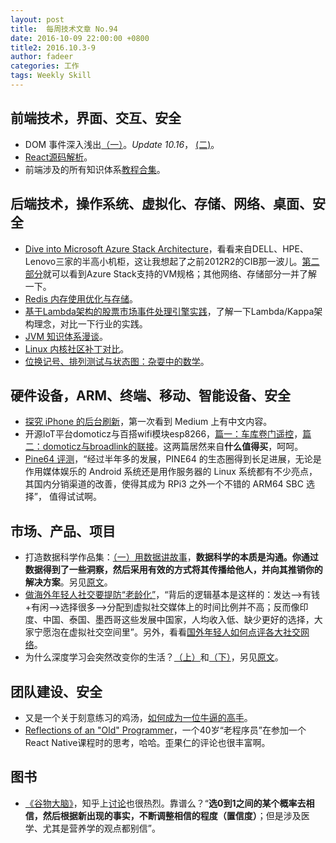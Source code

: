 ```yaml
---
layout: post
title:  每周技术文章 No.94
date: 2016-10-09 22:00:00 +0800
title2: 2016.10.3-9
author: fadeer
categories: 工作
tags: Weekly Skill
---
```


前端技术，界面、交互、安全
----
* DOM 事件深入浅出[（一）](https://segmentfault.com/a/1190000007082623)。*Update 10.16*， [(二)](https://segmentfault.com/a/1190000007147895)。
* [React源码解析](http://zhenhua-lee.github.io/react/react.html)。
* 前端涉及的所有知识体系[教程合集](https://idoras.com/2512/)。

后端技术，操作系统、虚拟化、存储、网络、桌面、安全
----
* [Dive into Microsoft Azure Stack Architecture](http://www.hyper-v.nu/archives/hvredevoort/2016/09/microsoft-ignite-2016-day-3-dive-into-microsoft-azure-stack-architecture/)，看看来自DELL、HPE、Lenovo三家的半高小机柜，这让我想起了之前2012R2的CIB那一波儿。[第二部分](http://www.hyper-v.nu/archives/hvredevoort/2016/09/microsoft-ignite-2016-day-3-dive-into-microsoft-azure-stack-architecture-part-2/)就可以看到Azure Stack支持的VM规格；其他网络、存储部分一并了解一下。
* [Redis 内存使用优化与存储](http://www.linkedkeeper.com/detail/blog.action?bid=121)。
* [基于Lambda架构的股票市场事件处理引擎实践](http://www.infoq.com/cn/articles/stock-market-event-processing-engine-based-on-Lambda)，了解一下Lambda/Kappa架构理念，对比一下行业的实践。
* [JVM 知识体系漫谈](http://liuzhengyang.top/2016/10/05/gossip-jvm/)。
* [Linux 内核社区补丁对比](https://linuxtoy.org/archives/benchmark-linux-kernel-community-patches.html)。
* [位换记号、排列测试与状态图：杂耍中的数学](http://www.matrix67.com/blog/archives/6896)。

硬件设备，ARM、终端、移动、智能设备、安全
----
* [探究 iPhone 的后台刷新](https://medium.com/@scomper/%E6%8E%A2%E7%A9%B6-iphone-%E7%9A%84%E5%90%8E%E5%8F%B0%E5%88%B7%E6%96%B0-a7a96cb426d4#.pbxwaaihg)，第一次看到 Medium 上有中文内容。
* 开源IoT平台domoticz与百搭wifi模块esp8266，[篇一：车库卷门遥控](http://post.smzdm.com/p/114536/)，[篇二：domoticz与broadlink的联接](http://post.smzdm.com/p/495392/)。这两篇居然来自**什么值得买**，呵呵。
* [Pine64 评测](https://linuxtoy.org/archives/pine64-review.html)，“经过半年多的发展，PINE64 的生态圈得到长足进展，无论是作用媒体娱乐的 Android 系统还是用作服务器的 Linux 系统都有不少亮点，其国内分销渠道的改善，使得其成为 RPi3 之外一个不错的 ARM64 SBC 选择”， 值得试试啊。

市场、产品、项目
----
* 打造数据科学作品集：[（一）用数据讲故事](https://segmentfault.com/a/1190000007093751)，**数据科学的本质是沟通。你通过数据得到了一些洞察，然后采用有效的方式将其传播给他人，并向其推销你的解决方案**。另见[原文](https://www.dataquest.io/blog/data-science-portfolio-project/)。
* [做海外年轻人社交要提防“老龄化”](http://36kr.com/p/5053863.html)，“背后的逻辑基本是这样的：发达-->有钱+有闲—>选择很多-->分配到虚拟社交媒体上的时间比例并不高；反而像印度、中国、泰国、墨西哥这些发展中国家，人均收入低、缺少更好的选择，大家宁愿泡在虚拟社交空间里”。另外，看看[国外年轻人如何点评各大社交网络](http://www.tmtpost.com/2495181.html)。
* 为什么深度学习会突然改变你的生活？[（上）](http://36kr.com/p/5054041.html)和[（下）](http://36kr.com/p/5054042.html)，另见[原文](http://fortune.com/ai-artificial-intelligence-deep-machine-learning/)。

团队建设、安全
----
* 又是一个关于刻意练习的鸡汤，[如何成为一位牛逼的高手](http://www.cnblogs.com/zhengyun_ustc/p/how_to_be_great.html)。
* [Reflections of an "Old" Programmer](http://www.bennorthrop.com/Essays/2016/reflections-of-an-old-programmer.php)，一个40岁“老程序员”在参加一个React Native课程时的思考，哈哈。歪果仁的评论也很丰富啊。

图书
----
* [《谷物大脑》](http://www.duokan.com/shop/wdj/book/90972)，知乎上[讨论](https://www.zhihu.com/question/31786843)也很热烈。靠谱么？“**选0到1之间的某个概率去相信，然后根据新出现的事实，不断调整相信的程度（置信度）**；但是涉及医学、尤其是营养学的观点都别信”。



